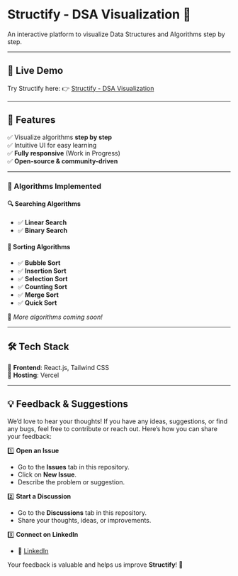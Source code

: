 # Structify - DSA Visualization 🚀  
An interactive platform to visualize Data Structures and Algorithms step by step.  



---

## 🔗 Live Demo  
Try Structify here: 👉 [Structify - DSA Visualization](https://structify-inky.vercel.app/)  

---

## 📌 Features  
✅ Visualize algorithms **step by step**  
✅ Intuitive UI for easy learning  
✅ **Fully responsive** (Work in Progress)  
✅ **Open-source & community-driven**  

---

### 📌 Algorithms Implemented  
#### 🔍 Searching Algorithms  
- ✅ **Linear Search**  
- ✅ **Binary Search**  

#### 🔢 Sorting Algorithms  
- ✅ **Bubble Sort**  
- ✅ **Insertion Sort**  
- ✅ **Selection Sort**  
- ✅ **Counting Sort**  
- ✅ **Merge Sort**  
- ✅ **Quick Sort**  

🚀 *More algorithms coming soon!*  

---

## 🛠️ Tech Stack  
🔹 **Frontend**: React.js, Tailwind CSS  
🔹 **Hosting**: Vercel  

---

## 💡 Feedback & Suggestions  

We’d love to hear your thoughts! If you have any ideas, suggestions, or find any bugs, feel free to contribute or reach out. Here’s how you can share your feedback:  

1️⃣ **Open an Issue**  
   - Go to the **Issues** tab in this repository.  
   - Click on **New Issue**.  
   - Describe the problem or suggestion.  

2️⃣ **Start a Discussion**  
   - Go to the **Discussions** tab in this repository.  
   - Share your thoughts, ideas, or improvements.  

3️⃣ **Connect on LinkedIn**  
   - 📩 [LinkedIn](linkedin.com/in/himanshu-sali-3040bb232 )  

Your feedback is valuable and helps us improve **Structify**! 🚀  

  
